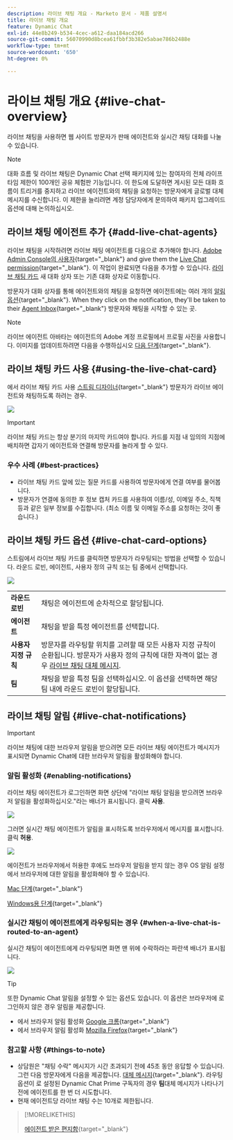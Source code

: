 ```yaml
---
description: 라이브 채팅 개요 - Marketo 문서 - 제품 설명서
title: 라이브 채팅 개요
feature: Dynamic Chat
exl-id: 44e8b249-b534-4cec-a612-daa184acd266
source-git-commit: 56070990d8bcea61fbbf3b382e5abae786b2488e
workflow-type: tm+mt
source-wordcount: '650'
ht-degree: 0%

---
```


# 라이브 채팅 개요 {#live-chat-overview}

라이브 채팅을 사용하면 웹 사이트 방문자가 판매 에이전트와 실시간 채팅 대화를 나눌 수 있습니다.

>[!NOTE]
>
>대화 흐름 및 라이브 채팅은 Dynamic Chat 선택 패키지에 있는 참여자의 전체 라이프타임 제한이 100개인 공유 체험판 기능입니다. 이 한도에 도달하면 게시된 모든 대화 흐름이 트리거를 중지하고 라이브 에이전트와의 채팅을 요청하는 방문자에게 글로벌 대체 메시지를 수신합니다. 이 제한을 늘리려면 계정 담당자에게 문의하여 패키지 업그레이드 옵션에 대해 논의하십시오.

## 라이브 채팅 에이전트 추가 {#add-live-chat-agents}

라이브 채팅을 시작하려면 라이브 채팅 에이전트를 다음으로 추가해야 합니다. [Adobe Admin Console의 사용자](/help/marketo/product-docs/demand-generation/dynamic-chat/setup-and-configuration/add-or-remove-chat-users.md#add-a-chat-user){target="_blank"} and give them the [Live Chat permission](/help/marketo/product-docs/demand-generation/dynamic-chat/setup-and-configuration/permissions.md){target="_blank"}. 이 작업이 완료되면 다음을 추가할 수 있습니다. [라이브 채팅 카드](#using-the-live-chat-card) 새 대화 상자 또는 기존 대화 상자로 이동합니다.

방문자가 대화 상자를 통해 에이전트와의 채팅을 요청하면 에이전트에는 여러 개의 [알림 옵션](/help/marketo/product-docs/demand-generation/dynamic-chat/live-chat/agent-inbox.md#live-chat-notifications){target="_blank"}. When they click on the notification, they'll be taken to their [Agent Inbox](/help/marketo/product-docs/demand-generation/dynamic-chat/live-chat/agent-inbox.md){target="_blank"} 방문자와 채팅을 시작할 수 있는 곳.

>[!NOTE]
>
>라이브 에이전트 아바타는 에이전트의 Adobe 계정 프로필에서 프로필 사진을 사용합니다. 이미지를 업데이트하려면 다음을 수행하십시오 [다음 단계](https://helpx.adobe.com/manage-account/using/edit-adobe-account-personal-profile.html){target="_blank"}.

## 라이브 채팅 카드 사용 {#using-the-live-chat-card}

에서 라이브 채팅 카드 사용 [스트림 디자이너](/help/marketo/product-docs/demand-generation/dynamic-chat/automated-chat/stream-designer.md){target="_blank"} 방문자가 라이브 에이전트와 채팅하도록 하려는 경우.

![](assets/live-chat-overview-1.png)

>[!IMPORTANT]
>
>라이브 채팅 카드는 항상 분기의 마지막 카드여야 합니다. 카드를 지점 내 임의의 지점에 배치하면 갑자기 에이전트와 연결해 방문자를 놀라게 할 수 있다.

### 우수 사례 {#best-practices}

* 라이브 채팅 카드 앞에 있는 질문 카드를 사용하여 방문자에게 연결 여부를 물어봅니다.
* 방문자가 연결에 동의한 후 정보 캡처 카드를 사용하여 이름/성, 이메일 주소, 직책 등과 같은 일부 정보를 수집합니다. (최소 이름 및 이메일 주소를 요청하는 것이 좋습니다.)

## 라이브 채팅 카드 옵션 {#live-chat-card-options}

스트림에서 라이브 채팅 카드를 클릭하면 방문자가 라우팅되는 방법을 선택할 수 있습니다. 라운드 로빈, 에이전트, 사용자 정의 규칙 또는 팀 중에서 선택합니다.

![](assets/live-chat-overview-2.png)

<table> 
 <tbody> 
  <tr> 
   <td><b>라운드 로빈</b></td>
   <td>채팅은 에이전트에 순차적으로 할당됩니다.</td>
  </tr> 
  <tr> 
   <td><b>에이전트</b></td>
   <td>채팅을 받을 특정 에이전트를 선택합니다.</td>
  </tr>
    <tr> 
   <td><b>사용자 지정 규칙</b></td>
   <td>방문자를 라우팅할 위치를 고려할 때 모든 사용자 지정 규칙이 순환됩니다. 방문자가 사용자 정의 규칙에 대한 자격이 없는 경우 <a href="/help/marketo/product-docs/demand-generation/dynamic-chat/setup-and-configuration/agent-management.md#live-chat-fallback" target="_blank">라이브 채팅 대체 메시지</a>.</td>
  </tr> 
  <tr> 
   <td><b>팀</b></td>
   <td>채팅을 받을 특정 팀을 선택하십시오. 이 옵션을 선택하면 해당 팀 내에 라운드 로빈이 할당됩니다.</td>
  </tr>
 </tbody> 
</table>

## 라이브 채팅 알림 {#live-chat-notifications}

>[!IMPORTANT]
>
>라이브 채팅에 대한 브라우저 알림을 받으려면 모든 라이브 채팅 에이전트가 메시지가 표시되면 Dynamic Chat에 대한 브라우저 알림을 활성화해야 합니다.

### 알림 활성화 {#enabling-notifications}

라이브 채팅 에이전트가 로그인하면 화면 상단에 &quot;라이브 채팅 알림을 받으려면 브라우저 알림을 활성화하십시오.&quot;라는 배너가 표시됩니다. 클릭 **사용**.

![](assets/live-chat-overview-4.png)

그러면 실시간 채팅 에이전트가 알림을 표시하도록 브라우저에서 메시지를 표시합니다. 클릭 **허용**.

![](assets/live-chat-overview-5.png)

에이전트가 브라우저에서 허용한 후에도 브라우저 알림을 받지 않는 경우 OS 알림 설정에서 브라우저에 대한 알림을 활성화해야 할 수 있습니다.

[Mac 단계](https://support.apple.com/guide/mac-help/change-notifications-settings-mh40583/mac){target="_blank"}

[Windows용 단계](https://support.microsoft.com/en-us/windows/change-notification-settings-in-windows-8942c744-6198-fe56-4639-34320cf9444e){target="_blank"}

### 실시간 채팅이 에이전트에게 라우팅되는 경우 {#when-a-live-chat-is-routed-to-an-agent}

실시간 채팅이 에이전트에게 라우팅되면 화면 맨 위에 수락하라는 파란색 배너가 표시됩니다.

![](assets/live-chat-overview-3.png)

>[!TIP]
>
>또한 Dynamic Chat 알림을 설정할 수 있는 옵션도 있습니다. 이 옵션은 브라우저에 로그인하지 않은 경우 알림을 제공합니다.
>
>* 에서 브라우저 알림 활성화 [Google 크롬](https://support.google.com/chrome/answer/3220216?hl=en&amp;co=GENIE.Platform%3DDesktop){target="_blank"}
>* 에서 브라우저 알림 활성화 [Mozilla Firefox](https://support.mozilla.org/en-US/kb/push-notifications-firefox){target="_blank"}

### 참고할 사항 {#things-to-note}

* 상담원은 &quot;채팅 수락&quot; 메시지가 시간 초과되기 전에 45초 동안 응답할 수 있습니다. 그런 다음 방문자에게 다음을 제공합니다. [대체 메시지](/help/marketo/product-docs/demand-generation/dynamic-chat/setup-and-configuration/agent-management.md#live-chat-fallback){target="_blank"}. 라우팅 옵션이 로 설정된 Dynamic Chat Prime 구독자의 경우 **팀**&#x200B;대체 메시지가 나타나기 전에 에이전트를 한 번 더 시도합니다.
* 현재 에이전트당 라이브 채팅 수는 10개로 제한됩니다.

>[!MORELIKETHIS]
>
>[에이전트 받은 편지함](/help/marketo/product-docs/demand-generation/dynamic-chat/live-chat/agent-inbox.md){target="_blank"}
